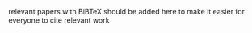 relevant papers with BiBTeX should be added here to make it easier for everyone
to cite relevant work
